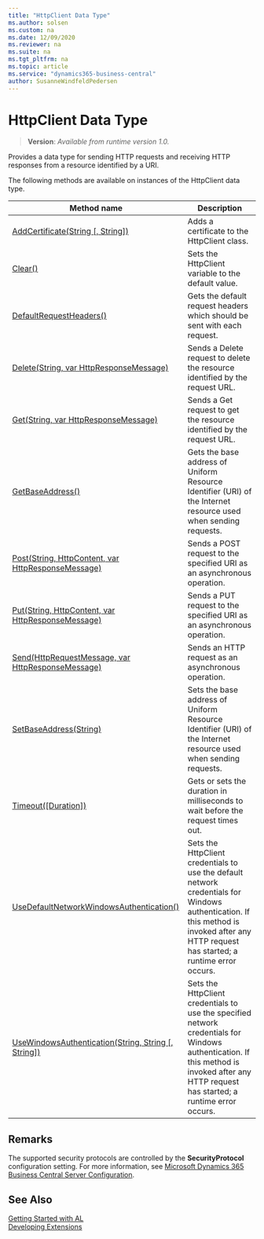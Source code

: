 ```yaml
---
title: "HttpClient Data Type"
ms.author: solsen
ms.custom: na
ms.date: 12/09/2020
ms.reviewer: na
ms.suite: na
ms.tgt_pltfrm: na
ms.topic: article
ms.service: "dynamics365-business-central"
author: SusanneWindfeldPedersen
---
```

[//]: # (START>DO_NOT_EDIT)
[//]: # (IMPORTANT:Do not edit any of the content between here and the END>DO_NOT_EDIT.)
[//]: # (Any modifications should be made in the .xml files in the ModernDev repo.)
# HttpClient Data Type
> **Version**: _Available from runtime version 1.0._

Provides a data type for sending HTTP requests and receiving HTTP responses from a resource identified by a URI.



The following methods are available on instances of the HttpClient data type.

|Method name|Description|
|-----------|-----------|
|[AddCertificate(String [, String])](httpclient-addcertificate-method.md)|Adds a certificate to the HttpClient class.|
|[Clear()](httpclient-clear-method.md)|Sets the HttpClient variable to the default value.|
|[DefaultRequestHeaders()](httpclient-defaultrequestheaders-method.md)|Gets the default request headers which should be sent with each request.|
|[Delete(String, var HttpResponseMessage)](httpclient-delete-method.md)|Sends a Delete request to delete the resource identified by the request URL.|
|[Get(String, var HttpResponseMessage)](httpclient-get-method.md)|Sends a Get request to get the resource identified by the request URL.|
|[GetBaseAddress()](httpclient-getbaseaddress-method.md)|Gets the base address of Uniform Resource Identifier (URI) of the Internet resource used when sending requests.|
|[Post(String, HttpContent, var HttpResponseMessage)](httpclient-post-method.md)|Sends a POST request to the specified URI as an asynchronous operation.|
|[Put(String, HttpContent, var HttpResponseMessage)](httpclient-put-method.md)|Sends a PUT request to the specified URI as an asynchronous operation.|
|[Send(HttpRequestMessage, var HttpResponseMessage)](httpclient-send-method.md)|Sends an HTTP request as an asynchronous operation.|
|[SetBaseAddress(String)](httpclient-setbaseaddress-method.md)|Sets the base address of Uniform Resource Identifier (URI) of the Internet resource used when sending requests.|
|[Timeout([Duration])](httpclient-timeout-method.md)|Gets or sets the duration in milliseconds to wait before the request times out.|
|[UseDefaultNetworkWindowsAuthentication()](httpclient-usedefaultnetworkwindowsauthentication-method.md)|Sets the HttpClient credentials to use the default network credentials for Windows authentication. If this method is invoked after any HTTP request has started; a runtime error occurs.|
|[UseWindowsAuthentication(String, String [, String])](httpclient-usewindowsauthentication-method.md)|Sets the HttpClient credentials to use the specified network credentials for Windows authentication. If this method is invoked after any HTTP request has started; a runtime error occurs.|

[//]: # (IMPORTANT: END>DO_NOT_EDIT)

## Remarks
The supported security protocols are controlled by the **SecurityProtocol** configuration setting. For more information, see [Microsoft Dynamics 365 Business Central Server Configuration](../../../administration/configure-server-instance.md#Compatibility).

## See Also
[Getting Started with AL](../../devenv-get-started.md)  
[Developing Extensions](../../devenv-dev-overview.md)  